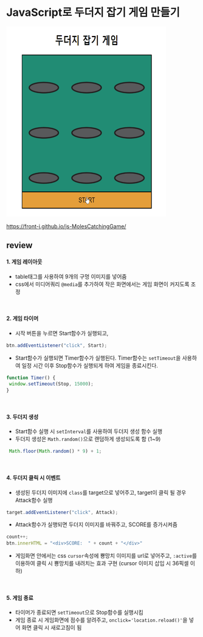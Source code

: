 # JavaScript로 두더지 잡기 게임 만들기
<img src=images/result.gif width=420px height=500px></img>

https://front-j.github.io/js-MolesCatchingGame/

## review
#### 1. 게임 레이아웃
 - table태그를 사용하여 9개의 구멍 이미지를 넣어줌
 - css에서 미디어쿼리 `@media`를 추가하여 작은 화면에서는 게임 화면이 커지도록 조정
</br>

#### 2. 게임 타이머
 - 시작 버튼을 누르면 Start함수가 실행되고,
 ```javascript
 btn.addEventListener("click", Start);
 ```
  - Start함수가 실행되면 Timer함수가 실행된다. Timer함수는 `setTimeout`을 사용하여 일정 시간 이후 Stop함수가 실행되게 하여 게임을 종료시킨다.
 ```javascript
 function Timer() {
  window.setTimeout(Stop, 15000);
}
 ```
 </br>

#### 3. 두더지 생성
- Start함수 실행 시 `setInterval`를 사용하여 두더지 생성 함수 실행
- 두더지 생성은 `Math.random()`으로 랜덤하게 생성되도록 함 (1~9)
```javascript
 Math.floor(Math.random() * 9) + 1;
```
 </br>

#### 4. 두더지 클릭 시 이벤트 
- 생성된 두더지 이미지에 `class`를 target으로 넣어주고, target이 클릭 될 경우 Attack함수 실행
```javascript
target.addEventListener("click", Attack);
```
- Attack함수가 실행되면 두더지 이미지를 바꿔주고, SCORE를 증가시켜줌
```javascript
count++;
btn.innerHTML = "<div>SCORE:  " + count + "</div>"
```
- 게임화면 안에서는 css `cursor`속성에 뿅망치 이미지를 url로 넣어주고, `:active`를 이용하여 클릭 시 뿅망치를 내려치는 효과 구현 (cursor 이미지 삽입 시 36픽셀 이하)
 </br>

#### 5. 게임 종료
- 타이머가 종료되면 `setTimeout`으로 Stop함수를 실행시킴
- 게임 종료 시 게임화면에 점수를 알려주고, `onclick='location.reload()'`을 넣어 화면 클릭 시 새로고침이 됨
